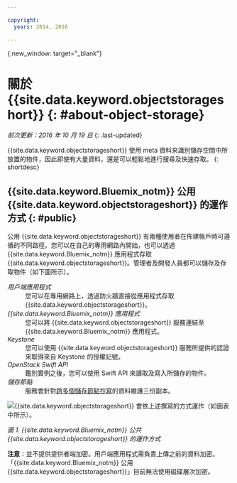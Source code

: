 ```yaml
---

copyright:
  years: 2014, 2016

---
```


{:new_window: target="_blank"}

# 關於 {{site.data.keyword.objectstorageshort}} {: #about-object-storage} 

*前次更新：2016 年 10 月 19 日*
{: .last-updated}

{{site.data.keyword.objectstorageshort}} 使用 meta 資料來識別儲存空間中所放置的物件，因此即使有大量資料，還是可以輕鬆地進行搜尋及快速存取。
{: shortdesc}


## {{site.data.keyword.Bluemix_notm}} 公用 {{site.data.keyword.objectstorageshort}} 的運作方式 {: #public}

公用 {{site.data.keyword.objectstorageshort}} 有兩種使用者在佈建帳戶時可遵循的不同路徑。您可以在自己的專用網路內開始，也可以透過 {{site.data.keyword.Bluemix_notm}} 應用程式存取 {{site.data.keyword.objectstorageshort}}。管理者及開發人員都可以儲存及存取物件（如下圖所示）。

<dl>
  <dt><dfn> 用戶端應用程式</dfn></dt>
  <dd> 您可以在專用網路上，透過防火牆直接從應用程式存取 {{site.data.keyword.objectstorageshort}}。</dd>
  <dt><dfn> {{site.data.keyword.Bluemix_notm}} 應用程式 </dfn></dt>
  <dd> 您可以將 {{site.data.keyword.objectstorageshort}} 服務連結至 {{site.data.keyword.Bluemix_notm}} 應用程式。</dd>
  <dt><dfn> Keystone </dfn></dt>
  <dd> 您可以使用 {{site.data.keyword.objectstorageshort}} 服務所提供的認證來取得來自 Keystone 的授權記號。</dd>
  <dt><dfn> OpenStack Swift API </dfn></dt>
  <dd> 鑑別實例之後，您可以使用 Swift API 來讀取及寫入所儲存的物件。</dd>
  <dt><dfn> 儲存節點 </dfn></dt>
  <dd> 服務會針對<a href="http://docs.openstack.org/developer/swift/overview_replication.html">跨多個儲存節點抄寫</a>的資料維護三份副本。</dd>
</dl>

![{{site.data.keyword.objectstorageshort}} 會依上述撰寫的方式運作（如圖表中所示）。](images/OS_howitworks.png)

*圖 1. {{site.data.keyword.Bluemix_notm}} 公共 {{site.data.keyword.objectstorageshort}} 的運作方式*

**注意**：並不提供提供者端加密。用戶端應用程式需負責上傳之前的資料加密。「{{site.data.keyword.Bluemix_notm}} 公用 {{site.data.keyword.objectstorageshort}}」目前無法使用磁碟層次加密。

